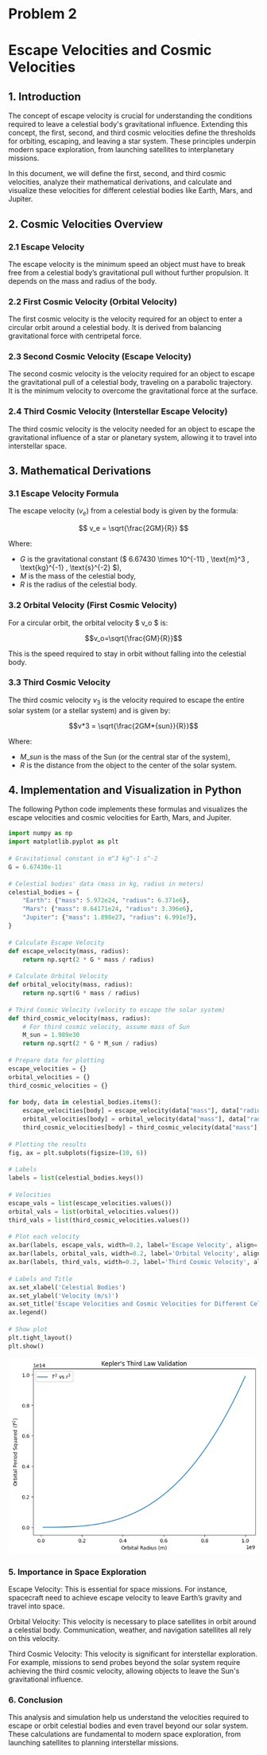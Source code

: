 # Problem 2

# Escape Velocities and Cosmic Velocities

## 1. Introduction

The concept of escape velocity is crucial for understanding the conditions required to leave a celestial body's gravitational influence. Extending this concept, the first, second, and third cosmic velocities define the thresholds for orbiting, escaping, and leaving a star system. These principles underpin modern space exploration, from launching satellites to interplanetary missions.

In this document, we will define the first, second, and third cosmic velocities, analyze their mathematical derivations, and calculate and visualize these velocities for different celestial bodies like Earth, Mars, and Jupiter.

## 2. Cosmic Velocities Overview

### 2.1 Escape Velocity

The escape velocity is the minimum speed an object must have to break free from a celestial body’s gravitational pull without further propulsion. It depends on the mass and radius of the body.

### 2.2 First Cosmic Velocity (Orbital Velocity)

The first cosmic velocity is the velocity required for an object to enter a circular orbit around a celestial body. It is derived from balancing gravitational force with centripetal force.

### 2.3 Second Cosmic Velocity (Escape Velocity)

The second cosmic velocity is the velocity required for an object to escape the gravitational pull of a celestial body, traveling on a parabolic trajectory. It is the minimum velocity to overcome the gravitational force at the surface.

### 2.4 Third Cosmic Velocity (Interstellar Escape Velocity)

The third cosmic velocity is the velocity needed for an object to escape the gravitational influence of a star or planetary system, allowing it to travel into interstellar space.

## 3. Mathematical Derivations

### 3.1 Escape Velocity Formula

The escape velocity $(v_e)$ from a celestial body is given by the formula:

$$
v_e = \sqrt{\frac{2GM}{R}}
$$

Where:

- $G$ is the gravitational constant ($ 6.67430 \times 10^{-11} \, \text{m}^3 \, \text{kg}^{-1} \, \text{s}^{-2} $),
- $M$ is the mass of the celestial body,
- $R$ is the radius of the celestial body.

### 3.2 Orbital Velocity (First Cosmic Velocity)

For a circular orbit, the orbital velocity $ v_o $ is:

$$v_o=\sqrt{\frac{GM}{R}}$$

This is the speed required to stay in orbit without falling into the celestial body.

### 3.3 Third Cosmic Velocity

The third cosmic velocity $v_3$ is the velocity required to escape the entire solar system (or a stellar system) and is given by:

$$v*3 = \sqrt{\frac{2GM*{sun}}{R}}$$

Where:

- $M\_{sun}$ is the mass of the Sun (or the central star of the system),
- $R$ is the distance from the object to the center of the solar system.

## 4. Implementation and Visualization in Python

The following Python code implements these formulas and visualizes the escape velocities and cosmic velocities for Earth, Mars, and Jupiter.

```python
import numpy as np
import matplotlib.pyplot as plt

# Gravitational constant in m^3 kg^-1 s^-2
G = 6.67430e-11

# Celestial bodies' data (mass in kg, radius in meters)
celestial_bodies = {
    "Earth": {"mass": 5.972e24, "radius": 6.371e6},
    "Mars": {"mass": 0.64171e24, "radius": 3.396e6},
    "Jupiter": {"mass": 1.898e27, "radius": 6.991e7},
}

# Calculate Escape Velocity
def escape_velocity(mass, radius):
    return np.sqrt(2 * G * mass / radius)

# Calculate Orbital Velocity
def orbital_velocity(mass, radius):
    return np.sqrt(G * mass / radius)

# Third Cosmic Velocity (velocity to escape the solar system)
def third_cosmic_velocity(mass, radius):
    # For third cosmic velocity, assume mass of Sun
    M_sun = 1.989e30
    return np.sqrt(2 * G * M_sun / radius)

# Prepare data for plotting
escape_velocities = {}
orbital_velocities = {}
third_cosmic_velocities = {}

for body, data in celestial_bodies.items():
    escape_velocities[body] = escape_velocity(data["mass"], data["radius"])
    orbital_velocities[body] = orbital_velocity(data["mass"], data["radius"])
    third_cosmic_velocities[body] = third_cosmic_velocity(data["mass"], data["radius"])

# Plotting the results
fig, ax = plt.subplots(figsize=(10, 6))

# Labels
labels = list(celestial_bodies.keys())

# Velocities
escape_vals = list(escape_velocities.values())
orbital_vals = list(orbital_velocities.values())
third_vals = list(third_cosmic_velocities.values())

# Plot each velocity
ax.bar(labels, escape_vals, width=0.2, label='Escape Velocity', align='center')
ax.bar(labels, orbital_vals, width=0.2, label='Orbital Velocity', align='edge')
ax.bar(labels, third_vals, width=0.2, label='Third Cosmic Velocity', align='edge')

# Labels and Title
ax.set_xlabel('Celestial Bodies')
ax.set_ylabel('Velocity (m/s)')
ax.set_title('Escape Velocities and Cosmic Velocities for Different Celestial Bodies')
ax.legend()

# Show plot
plt.tight_layout()
plt.show()
```

![Output](KeplersThirdLaw.png)

### 5. Importance in Space Exploration

Escape Velocity: This is essential for space missions. For instance, spacecraft need to achieve escape velocity to leave Earth’s gravity and travel into space.

Orbital Velocity: This velocity is necessary to place satellites in orbit around a celestial body. Communication, weather, and navigation satellites all rely on this velocity.

Third Cosmic Velocity: This velocity is significant for interstellar exploration. For example, missions to send probes beyond the solar system require achieving the third cosmic velocity, allowing objects to leave the Sun's gravitational influence.

### 6. Conclusion

This analysis and simulation help us understand the velocities required to escape or orbit celestial bodies and even travel beyond our solar system. These calculations are fundamental to modern space exploration, from launching satellites to planning interstellar missions.
